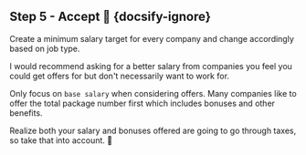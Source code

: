 ## Step 5 - Accept 🎉 {docsify-ignore}

Create a minimum salary target for every company and change accordingly based on job type.

I would recommend asking for a better salary from companies you feel you could get offers for but don't necessarily want to work for.

Only focus on `base salary` when considering offers. Many companies like to offer the total package number first which includes bonuses and other benefits.

Realize both your salary and bonuses offered are going to go through taxes, so take that into account. 💸

